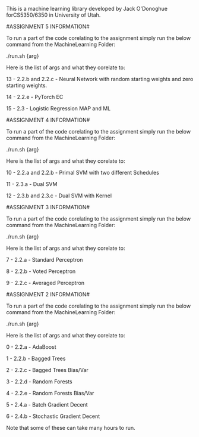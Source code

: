 This is a machine learning library developed by Jack O'Donoghue forCS5350/6350 in University of Utah.


#ASSIGNMENT 5 INFORMATION#

To run a part of the code corelating to the assignment simply run the below command from the MachineLearning Folder:

./run.sh {arg}

Here is the list of args and what they corelate to:

13 - 2.2.b and 2.2.c - Neural Network with random starting weights and zero starting weights.

14 - 2.2.e - PyTorch EC

15 - 2.3 - Logistic Regression MAP and ML


#ASSIGNMENT 4 INFORMATION#

To run a part of the code corelating to the assignment simply run the below command from the MachineLearning Folder:

./run.sh {arg}

Here is the list of args and what they corelate to:

10 - 2.2.a and 2.2.b - Primal SVM with two different Schedules

11 - 2.3.a - Dual SVM

12 - 2.3.b and 2.3.c - Dual SVM with Kernel


#ASSIGNMENT 3 INFORMATION#

To run a part of the code corelating to the assignment simply run the below command from the MachineLearning Folder:

./run.sh {arg}

Here is the list of args and what they corelate to:

7 - 2.2.a - Standard Perceptron

8 - 2.2.b - Voted Perceptron

9 - 2.2.c - Averaged Perceptron


#ASSIGNMENT 2 INFORMATION#

To run a part of the code corelating to the assignment simply run the below command from the MachineLearning Folder:

./run.sh {arg}

Here is the list of args and what they corelate to:

0 - 2.2.a - AdaBoost

1 - 2.2.b - Bagged Trees

2 - 2.2.c - Bagged Trees Bias/Var

3 - 2.2.d - Random Forests

4 - 2.2.e - Random Forests Bias/Var

5 - 2.4.a - Batch Gradient Decent

6 - 2.4.b - Stochastic Gradient Decent

Note that some of these can take many hours to run.

